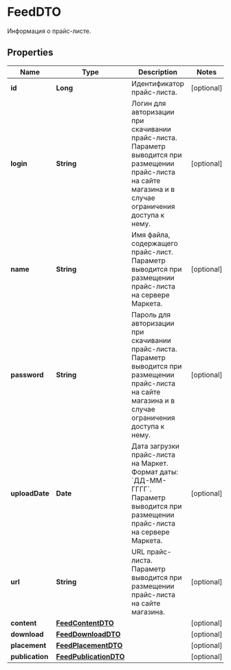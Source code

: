 

# FeedDTO

Информация о прайс-листе.

## Properties

| Name | Type | Description | Notes |
|------------ | ------------- | ------------- | -------------|
|**id** | **Long** | Идентификатор прайс-листа. |  [optional] |
|**login** | **String** | Логин для авторизации при скачивании прайс-листа. Параметр выводится при размещении прайс-листа на сайте магазина и в случае ограничения доступа к нему.  |  [optional] |
|**name** | **String** | Имя файла, содержащего прайс-лист. Параметр выводится при размещении прайс-листа на сервере Маркета.  |  [optional] |
|**password** | **String** | Пароль для авторизации при скачивании прайс-листа. Параметр выводится при размещении прайс-листа на сайте магазина и в случае ограничения доступа к нему.  |  [optional] |
|**uploadDate** | **Date** | Дата загрузки прайс-листа на Маркет.  Формат даты: &#x60;ДД-ММ-ГГГГ&#x60;.  Параметр выводится при размещении прайс-листа на сервере Маркета.  |  [optional] |
|**url** | **String** | URL прайс-листа. Параметр выводится при размещении прайс-листа на сайте магазина.  |  [optional] |
|**content** | [**FeedContentDTO**](FeedContentDTO.md) |  |  [optional] |
|**download** | [**FeedDownloadDTO**](FeedDownloadDTO.md) |  |  [optional] |
|**placement** | [**FeedPlacementDTO**](FeedPlacementDTO.md) |  |  [optional] |
|**publication** | [**FeedPublicationDTO**](FeedPublicationDTO.md) |  |  [optional] |



